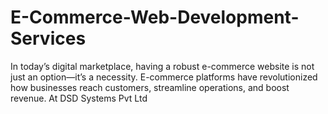 # E-Commerce-Web-Development-Services
In today’s digital marketplace, having a robust e-commerce website is not just an option—it’s a necessity. E-commerce platforms have revolutionized how businesses reach customers, streamline operations, and boost revenue. At DSD Systems Pvt Ltd
